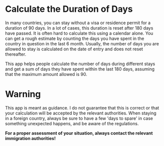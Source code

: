 # Calculate the Duration of Days
 
In many countries, you can stay without a visa or residence permit for a duration of 90 days. In a lot of cases, this duration is reset after 180 days have passed. It is often hard to calculate this using a calendar alone. You can get a rough estimate by counting the days you have spent in the country in question in the last 6 month. Usually, the number of days you are allowed to stay is calculated on the date of entry and does not reset thereafter.

This app helps people calculate the number of days during different stays and get a sum of days they have spent within the last 180 days, assuming that the maximum amount allowed is 90.

# Warning

This app is meant as guidance. I do not guarantee that this is correct or that your calculation will be accepted by the relevant authorities. When staying in a foreign country, always be sure to have a few 'days to spare' in case something unexpected happens, and be aware of the regulations.

**For a proper assessment of your situation, always contact the relevant immigration authorities!**
